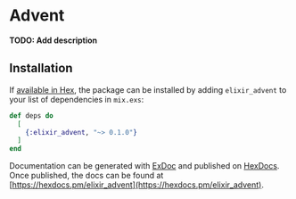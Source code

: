 # Advent

**TODO: Add description**

## Installation

If [available in Hex](https://hex.pm/docs/publish), the package can be installed
by adding `elixir_advent` to your list of dependencies in `mix.exs`:

```elixir
def deps do
  [
    {:elixir_advent, "~> 0.1.0"}
  ]
end
```

Documentation can be generated with [ExDoc](https://github.com/elixir-lang/ex_doc)
and published on [HexDocs](https://hexdocs.pm). Once published, the docs can
be found at [https://hexdocs.pm/elixir_advent](https://hexdocs.pm/elixir_advent).

